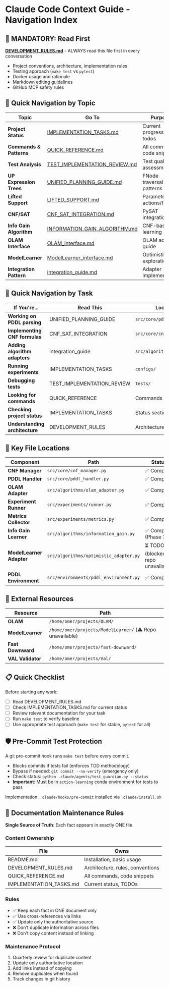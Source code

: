 # Claude Code Context Guide - Navigation Index

## 🚨 MANDATORY: Read First
**[DEVELOPMENT_RULES.md](docs/DEVELOPMENT_RULES.md)** - ALWAYS read this file first in every conversation
- Project conventions, architecture, implementation rules
- Testing approach (`make test` vs `pytest`)
- Docker usage and rationale
- Markdown editing guidelines
- GitHub MCP safety rules

## 📍 Quick Navigation by Topic

| Topic | Go To | Purpose |
|-------|-------|----------|
| **Project Status** | [IMPLEMENTATION_TASKS.md](docs/IMPLEMENTATION_TASKS.md) | Current progress, todos |
| **Commands & Patterns** | [QUICK_REFERENCE.md](docs/QUICK_REFERENCE.md) | All commands, code snippets |
| **Test Analysis** | [TEST_IMPLEMENTATION_REVIEW.md](docs/TEST_IMPLEMENTATION_REVIEW.md) | Test quality assessment |
| **UP Expression Trees** | [UNIFIED_PLANNING_GUIDE.md](docs/UNIFIED_PLANNING_GUIDE.md) | FNode traversal patterns |
| **Lifted Support** | [LIFTED_SUPPORT.md](docs/LIFTED_SUPPORT.md) | Parameterized actions/fluents |
| **CNF/SAT** | [CNF_SAT_INTEGRATION.md](docs/information_gain_algorithm/CNF_SAT_INTEGRATION.md) | PySAT integration |
| **Info Gain Algorithm** | [INFORMATION_GAIN_ALGORITHM.md](docs/information_gain_algorithm/INFORMATION_GAIN_ALGORITHM.md) | CNF-based learning |
| **OLAM Interface** | [OLAM_interface.md](docs/external_repos/OLAM_interface.md) | OLAM adapter guide |
| **ModelLearner** | [ModelLearner_interface.md](docs/external_repos/ModelLearner_interface.md) | Optimistic exploration |
| **Integration Pattern** | [integration_guide.md](docs/external_repos/integration_guide.md) | Adapter implementation |

## 🎯 Quick Navigation by Task

| If You're... | Read This | Location |
|--------------|-----------|----------|
| **Working on PDDL parsing** | UNIFIED_PLANNING_GUIDE | `src/core/pddl_handler.py` |
| **Implementing CNF formulas** | CNF_SAT_INTEGRATION | `src/core/cnf_manager.py` |
| **Adding algorithm adapters** | integration_guide | `src/algorithms/` |
| **Running experiments** | IMPLEMENTATION_TASKS | `configs/` |
| **Debugging tests** | TEST_IMPLEMENTATION_REVIEW | `tests/` |
| **Looking for commands** | QUICK_REFERENCE | Commands section |
| **Checking project status** | IMPLEMENTATION_TASKS | Status section |
| **Understanding architecture** | DEVELOPMENT_RULES | Architecture section |

## 📂 Key File Locations

| Component | Path | Status |
|-----------|------|--------|
| **CNF Manager** | `src/core/cnf_manager.py` | ✅ Complete |
| **PDDL Handler** | `src/core/pddl_handler.py` | ✅ Complete |
| **OLAM Adapter** | `src/algorithms/olam_adapter.py` | ✅ Complete |
| **Experiment Runner** | `src/experiments/runner.py` | ✅ Complete |
| **Metrics Collector** | `src/experiments/metrics.py` | ✅ Complete |
| **Info Gain Learner** | `src/algorithms/information_gain.py` | ✅ Complete (Phase 3) |
| **ModelLearner Adapter** | `src/algorithms/optimistic_adapter.py` | ⏳ TODO (blocked - repo unavailable) |
| **PDDL Environment** | `src/environments/pddl_environment.py` | ✅ Complete |

## 🔗 External Resources

| Resource | Path |
|----------|------|
| **OLAM** | `/home/omer/projects/OLAM/` |
| **ModelLearner** | `/home/omer/projects/ModelLearner/` (⚠️ Repo unavailable) |
| **Fast Downward** | `/home/omer/projects/fast-downward/` |
| **VAL Validator** | `/home/omer/projects/Val/` |

## 📋 Quick Checklist

Before starting any work:
- [ ] Read DEVELOPMENT_RULES.md
- [ ] Check IMPLEMENTATION_TASKS.md for current status
- [ ] Review relevant documentation for your task
- [ ] Run `make test` to verify baseline
- [ ] Use appropriate test approach (`make test` for stable, `pytest` for all)

## 🛡️ Pre-Commit Test Protection

A git pre-commit hook runs `make test` before every commit.
- Blocks commits if tests fail (enforces TDD methodology)
- Bypass if needed: `git commit --no-verify` (emergency only)
- Check status: `python .claude/agents/test_guardian.py --status`
- **Important**: Must be in `action-learning` conda environment for tests to pass

Implementation: `.claude/hooks/pre-commit` installed via `.claude/install.sh`

## 📝 Documentation Maintenance Rules

**Single Source of Truth**: Each fact appears in exactly ONE file

### Content Ownership
| File | Owns |
|------|------|
| README.md | Installation, basic usage |
| DEVELOPMENT_RULES.md | Architecture, rules, conventions |
| QUICK_REFERENCE.md | All commands, code snippets |
| IMPLEMENTATION_TASKS.md | Current status, TODOs |

### Rules
- ✅ Keep each fact in ONE document only
- ✅ Use cross-references via links
- ✅ Update only the authoritative source
- ❌ Don't duplicate information across files
- ❌ Don't copy content instead of linking

### Maintenance Protocol
1. Quarterly review for duplicate content
2. Update only authoritative location
3. Add links instead of copying
4. Remove duplicates when found
5. Track changes in git history